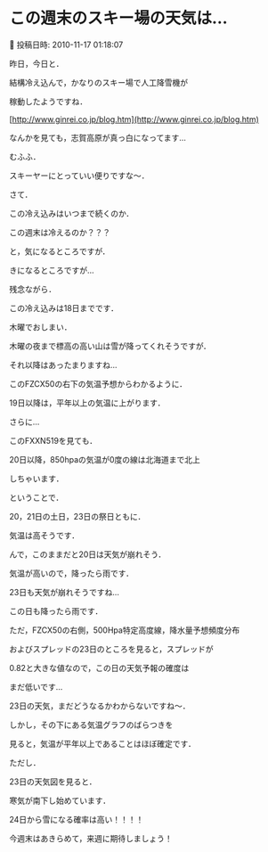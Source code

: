 # この週末のスキー場の天気は…

📅 投稿日時: 2010-11-17 01:18:07

昨日，今日と．


結構冷え込んで，かなりのスキー場で人工降雪機が


稼動したようですね．





[http://www.ginrei.co.jp/blog.htm](http://www.ginrei.co.jp/blog.htm)


なんかを見ても，志賀高原が真っ白になってます…


むふふ．


スキーヤーにとっていい便りですな～．





さて．


この冷え込みはいつまで続くのか．


この週末は冷えるのか？？？





と，気になるところですが．


きになるところですが…





残念ながら．


この冷え込みは18日までです．


木曜でおしまい．


木曜の夜まで標高の高い山は雪が降ってくれそうですが．





それ以降はあったまりますね…


[](http://blogimg.goo.ne.jp/user_image/18/b5/3382d74de406a4b0d4edf7bc00da04d9.jpg)





このFZCX50の右下の気温予想からわかるように．


19日以降は，平年以上の気温に上がります．





さらに…


[](http://blogimg.goo.ne.jp/user_image/53/50/282f0f20f4ee1244f95a88860668a5e4.jpg)





このFXXN519を見ても．


20日以降，850hpaの気温が0度の線は北海道まで北上


しちゃいます．





ということで．


20，21日の土日，23日の祭日ともに．


気温は高そうです．





んで，このままだと20日は天気が崩れそう．


気温が高いので，降ったら雨です．


23日も天気が崩れそうですね…


この日も降ったら雨です．


ただ，FZCX50の右側，500Hpa特定高度線，降水量予想頻度分布


およびスプレッドの23日のところを見ると，スプレッドが


0.82と大きな値なので，この日の天気予報の確度は


まだ低いです…


23日の天気，まだどうなるかわからないですね～．


しかし，その下にある気温グラフのばらつきを


見ると，気温が平年以上であることはほぼ確定です．





ただし．


23日の天気図を見ると．


寒気が南下し始めています．


24日から雪になる確率は高い！！！！


今週末はあきらめて，来週に期待しましょう！
